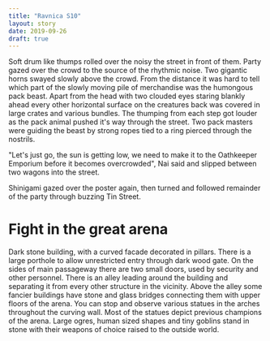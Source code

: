 ```yaml
---
title: "Ravnica S10"
layout: story
date: 2019-09-26
draft: true
---
```


Soft drum like thumps rolled over the noisy the street in front of them. Party
gazed over the crowd to the source of the rhythmic noise. Two gigantic horns
swayed slowly above the crowd. From the distance it was hard to tell which part
of the slowly moving pile of merchandise was the humongous pack beast. Apart
from the head with two clouded eyes staring blankly ahead every other
horizontal surface on the creatures back was covered in large crates and
various bundles. The thumping from each step got louder as the pack animal
pushed it's way through the street. Two pack masters were guiding the beast by
strong ropes tied to a ring pierced through the nostrils.

"Let's just go, the sun is getting low, we need to make it to the Oathkeeper
Emporium before it becomes overcrowded", Nai said and slipped between two
wagons into the street.

Shinigami gazed over the poster again, then turned and followed remainder
of the party through buzzing Tin Street.

# Fight in the great arena

Dark stone building, with a curved facade decorated in pillars. There is a
large porthole to allow unrestricted entry through dark wood gate. On the sides
of main passageway there are two small doors, used by security and other
personnel. There is an alley leading around the building and separating it from
every other structure in the vicinity. Above the alley some fancier buildings
have stone and glass bridges connecting them with upper floors of the arena.
You can stop and observe various statues in the arches throughout the curving
wall. Most of the statues depict previous champions of the arena. Large ogres,
human sized shapes and tiny goblins stand in stone with their weapons of choice
raised to the outside world.



<!-- vim: set wrap linebreak nolist: -->
